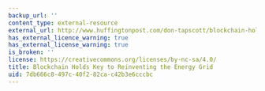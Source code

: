 ```yaml
---
backup_url: ''
content_type: external-resource
external_url: http://www.huffingtonpost.com/don-tapscott/blockchain-holds-key-to-r_b_11258136.html
has_external_licence_warning: true
has_external_license_warning: true
is_broken: ''
license: https://creativecommons.org/licenses/by-nc-sa/4.0/
title: Blockchain Holds Key to Reinventing the Energy Grid
uid: 7db666c8-497c-40f2-82ca-c42b3e6cccbc
---
```

